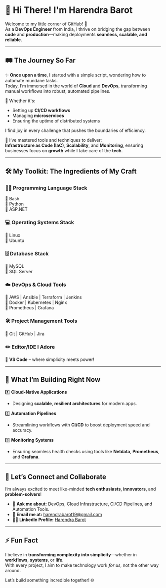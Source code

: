 # 🌟 Hi There! I'm **Harendra Barot**

Welcome to my little corner of GitHub! 🚀  
As a **DevOps Engineer** from India, I thrive on bridging the gap between **code** and **production**—making deployments **seamless, scalable, and reliable**.

---

## 🛤 **The Journey So Far**

✨ **Once upon a time**, I started with a simple script, wondering how to automate mundane tasks.  
Today, I’m immersed in the world of **Cloud** and **DevOps**, transforming manual workflows into robust, automated pipelines.

🎯 Whether it's:  
- Setting up **CI/CD workflows**  
- Managing **microservices**  
- Ensuring the uptime of distributed systems  

I find joy in every challenge that pushes the boundaries of efficiency.  

📖 I’ve mastered tools and techniques to deliver:  
**Infrastructure as Code (IaC)**, **Scalability**, and **Monitoring**, ensuring businesses focus on **growth** while I take care of the **tech**.

---

## 🛠 **My Toolkit: The Ingredients of My Craft**

### 🧑‍💻 **Programming Language Stack**
 🔸 Bash  
 🔸 Python  
 🔸 ASP.NET  

### 💻 **Operating Systems Stack**
 🔹 Linux  
 🔹 Ubuntu  

### 🗄️ **Database Stack**
🔸 MySQL  
🔸 SQL Server  

### ☁️ **DevOps & Cloud Tools**
 🔹 AWS | Ansible | Terraform | Jenkins  
 🔹 Docker | Kubernetes | Nginx  
 🔹 Prometheus | Grafana  

### 🛠️ **Project Management Tools**
🔸 Git | GitHub | Jira  

### ✏️ **Editor/IDE I Adore**
🔹 **VS Code** – where simplicity meets power!  

---

## 🌟 **What I’m Building Right Now**

1️⃣ **Cloud-Native Applications**  
- Designing **scalable**, **resilient architectures** for modern apps.

2️⃣ **Automation Pipelines**  
- Streamlining workflows with **CI/CD** to boost deployment speed and accuracy.

3️⃣ **Monitoring Systems**  
- Ensuring seamless health checks using tools like **Netdata**, **Prometheus**, and **Grafana**.

---

## 🤝 **Let’s Connect and Collaborate**

I’m always excited to meet like-minded **tech enthusiasts**, **innovators**, and **problem-solvers**!  

- 💬 **Ask me about:** DevOps, Cloud Infrastructure, CI/CD Pipelines, and Automation Tools.  
- 📧 **Email me at:** [harendrabarot19@gmail.com](mailto:harendrabarot19@gmail.com)  
- 👨‍💻 **LinkedIn Profile:** [Harendra Barot](https://www.linkedin.com/in/harendra-barot-832429106/)  

---

## ⚡ **Fun Fact**

I believe in **transforming complexity into simplicity**—whether in **workflows**, **systems**, or **life**.  
With every project, I aim to make technology work *for us*, not the other way around.  

Let’s build something incredible together! 🌐  

